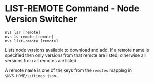 # LIST-REMOTE Command - Node Version Switcher
```
nvs lsr [remote]
nvs ls-remote [remote]
nvs list-remote [remote]
```
Lists node versions available to download and add. If a remote name is specified then only versions from that remote are listed; otherwise all versions from all remotes are listed.

A remote name is one of the keys from the `remotes` mapping in `$NVS_HOME/settings.json`.
